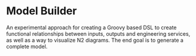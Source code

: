 # Model Builder
An experimental approach for creating a Groovy based DSL to create functional relationships between inputs, outputs and engineering services, as well as a way to visualize N2 diagrams. The end goal is to generate a complete model.
